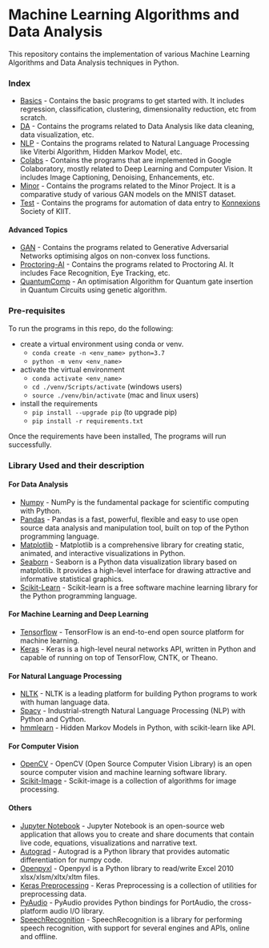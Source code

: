 # Machine Learning Algorithms and Data Analysis

This repository contains the implementation of various Machine Learning Algorithms and Data Analysis techniques in Python.

### Index
- [Basics](https://github.com/54nd339/ML_DA/tree/master/Basics) - Contains the basic programs to get started with. It includes regression, classification, clustering, dimensionality reduction, etc from scratch.
- [DA](https://github.com/54nd339/ML_DA/tree/master/DA) - Contains the programs related to Data Analysis like data cleaning, data visualization, etc.
- [NLP](https://github.com/54nd339/ML_DA/tree/master/NLP) - Contains the programs related to Natural Language Processing like Viterbi Algorithm, Hidden Markov Model, etc.
- [Colabs](https://github.com/54nd339/ML_DA/tree/master/Colabs) - Contains the programs that are implemented in Google Colaboratory, mostly related to Deep Learning and Computer Vision. It includes Image Captioning, Denoising, Enhancements, etc.
- [Minor](https://github.com/54nd339/ML_DA/tree/master/Minor) - Contains the programs related to the Minor Project. It is a comparative study of various GAN models on the MNIST dataset.
- [Test](https://github.com/54nd339/ML_DA/tree/master/Test) - Contains the programs for automation of data entry to [Konnexions](https://konnexions.netlify.app) Society of KIIT.

#### Advanced Topics
- [GAN](https://github.com/54nd339/ML_DA/tree/master/Basics) - Contains the programs related to Generative Adversarial Networks optimising algos on non-convex loss functions.
- [Proctoring-AI](https://github.com/54nd339/ML_DA/tree/master/Proctoring-AI) - Contains the programs related to Proctoring AI. It includes Face Recognition, Eye Tracking, etc.
- [QuantumComp](https://github.com/54nd339/ML_DA/tree/master/QuantumComp) - An optimisation Algorithm for Quantum gate insertion in Quantum Circuits using genetic algorithm.

### Pre-requisites
To run the programs in this repo, do the following:
- create a virtual environment using conda or venv.
    - `conda create -n <env_name> python=3.7`
    - `python -m venv <env_name>`
- activate the virtual environment
    - `conda activate <env_name>`
    - `cd ./venv/Scripts/activate` (windows users)
    - `source ./venv/bin/activate` (mac and linux users)
- install the requirements
  - `pip install --upgrade pip` (to upgrade pip)
  - `pip install -r requirements.txt`

Once the requirements have been installed, The programs will run successfully.

### Library Used and their description
#### For Data Analysis
- [Numpy](https://numpy.org/) - NumPy is the fundamental package for scientific computing with Python.
- [Pandas](https://pandas.pydata.org/) - Pandas is a fast, powerful, flexible and easy to use open source data analysis and manipulation tool, built on top of the Python programming language.
- [Matplotlib](https://matplotlib.org/) - Matplotlib is a comprehensive library for creating static, animated, and interactive visualizations in Python.
- [Seaborn](https://seaborn.pydata.org/) - Seaborn is a Python data visualization library based on matplotlib. It provides a high-level interface for drawing attractive and informative statistical graphics.
- [Scikit-Learn](https://scikit-learn.org/stable/) - Scikit-learn is a free software machine learning library for the Python programming language.

#### For Machine Learning and Deep Learning
- [Tensorflow](https://www.tensorflow.org/) - TensorFlow is an end-to-end open source platform for machine learning.
- [Keras](https://keras.io/) - Keras is a high-level neural networks API, written in Python and capable of running on top of TensorFlow, CNTK, or Theano.

#### For Natural Language Processing
- [NLTK](https://www.nltk.org/) - NLTK is a leading platform for building Python programs to work with human language data.
- [Spacy](https://spacy.io/) - Industrial-strength Natural Language Processing (NLP) with Python and Cython.
- [hmmlearn](https://hmmlearn.readthedocs.io/en/latest/) - Hidden Markov Models in Python, with scikit-learn like API.

#### For Computer Vision
- [OpenCV](https://opencv.org/) - OpenCV (Open Source Computer Vision Library) is an open source computer vision and machine learning software library.
- [Scikit-Image](https://scikit-image.org/) - Scikit-image is a collection of algorithms for image processing.

#### Others
- [Jupyter Notebook](https://jupyter.org/) - Jupyter Notebook is an open-source web application that allows you to create and share documents that contain live code, equations, visualizations and narrative text.
- [Autograd](https://github.com/HIPS/autograd) - Autograd is a Python library that provides automatic differentiation for numpy code.
- [Openpyxl](https://openpyxl.readthedocs.io/en/stable/) - Openpyxl is a Python library to read/write Excel 2010 xlsx/xlsm/xltx/xltm files.
- [Keras Preprocessing](https://keras.io/api/preprocessing/) - Keras Preprocessing is a collection of utilities for preprocessing data.
- [PyAudio](https://people.csail.mit.edu/hubert/pyaudio/) - PyAudio provides Python bindings for PortAudio, the cross-platform audio I/O library.
- [SpeechRecognition](https://pypi.org/project/SpeechRecognition/) - SpeechRecognition is a library for performing speech recognition, with support for several engines and APIs, online and offline.
